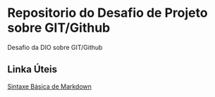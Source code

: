 # Repositorio do Desafio de Projeto sobre GIT/Github
Desafio da DIO sobre GIT/Github

## Linka Úteis
[Sintaxe Básica de Markdown](https://www.markdownguide.org/basic-syntax/)
